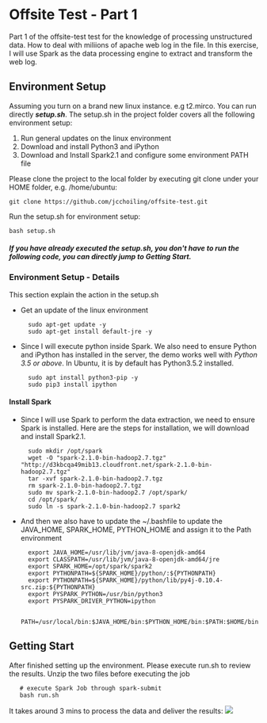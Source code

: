 # Offsite Test - Part 1
Part 1 of the offsite-test test for the knowledge of processing unstructured data. How to deal with miliions of apache web log in the file. In this exercise, I will use Spark as the data processing engine to extract and transform the web log. 

## Environment Setup 
Assuming you turn on a brand new linux instance. e.g t2.mirco. You can run directly ***setup.sh***. The setup.sh in the project folder covers all the following environment setup:

1. Run general updates on the linux environment
2. Download and install Python3 and iPython
3. Download and Install Spark2.1 and configure some environment PATH file

Please clone the project to the local folder by executing git clone under your HOME folder, e.g. /home/ubuntu:

    git clone https://github.com/jcchoiling/offsite-test.git
    
Run the setup.sh for environment setup:

    bash setup.sh 
    
#### *If you have already executed the setup.sh, you don't have to run the following code, you can directly jump to _Getting Start_.*

### Environment Setup - Details
This section explain the action in the setup.sh

* Get an update of the linux environment 

        sudo apt-get update -y
        sudo apt-get install default-jre -y
    
* Since I will execute python inside Spark. We also need to ensure Python and iPython has installed in the server, the demo works well with _Python 3.5 or above_. In Ubuntu, it is by default has Python3.5.2 installed.

        sudo apt install python3-pip -y
        sudo pip3 install ipython

#### Install Spark 
* Since I will use Spark to perform the data extraction, we need to ensure Spark is installed. Here are the steps for installation, we will download and install Spark2.1. 

        sudo mkdir /opt/spark
        wget -O "spark-2.1.0-bin-hadoop2.7.tgz" "http://d3kbcqa49mib13.cloudfront.net/spark-2.1.0-bin-hadoop2.7.tgz"
        tar -xvf spark-2.1.0-bin-hadoop2.7.tgz
        rm spark-2.1.0-bin-hadoop2.7.tgz
        sudo mv spark-2.1.0-bin-hadoop2.7 /opt/spark/
        cd /opt/spark/
        sudo ln -s spark-2.1.0-bin-hadoop2.7 spark2
    
* And then we also have to update the ~/.bashfile to update the JAVA_HOME, SPARK_HOME, PYTHON_HOME and assign it to the Path environment

        export JAVA_HOME=/usr/lib/jvm/java-8-openjdk-amd64
        export CLASSPATH=/usr/lib/jvm/java-8-openjdk-amd64/jre
        export SPARK_HOME=/opt/spark/spark2
        export PYTHONPATH=${SPARK_HOME}/python/:${PYTHONPATH}
        export PYTHONPATH=${SPARK_HOME}/python/lib/py4j-0.10.4-src.zip:${PYTHONPATH}
        export PYSPARK_PYTHON=/usr/bin/python3
        export PYSPARK_DRIVER_PYTHON=ipython
        
        PATH=/usr/local/bin:$JAVA_HOME/bin:$PYTHON_HOME/bin:$PATH:$HOME/bin


## Getting Start
After finished setting up the environment. Please execute run.sh to review the results. Unzip the two files before executing the job
           
       # execute Spark Job through spark-submit
       bash run.sh

It takes around 3 mins to process the data and deliver the results:
<img src="https://i.imgur.com/ad58715.png">

